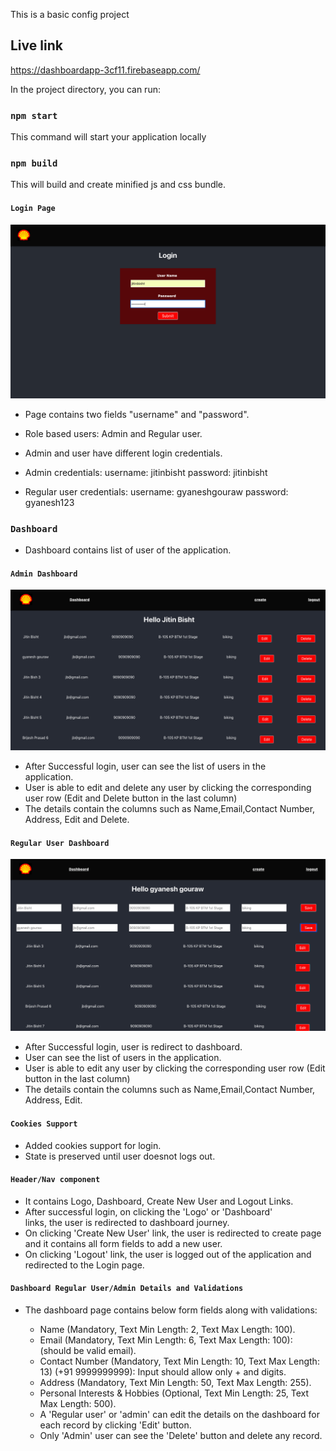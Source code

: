 This is a basic config project

## Live link

https://dashboardapp-3cf11.firebaseapp.com/

In the project directory, you can run:

### `npm start`

This command will start your application locally

### `npm build`

This will build and create minified js and css bundle.

#### `Login Page`

![Alt text](images/LoginPage.png "Title")

- Page contains two fields "username" and "password".
- Role based users: Admin and Regular user.
- Admin and user have different login credentials.
- Admin credentials:
  username: jitinbisht
  password: jitinbisht

- Regular user credentials:
  username: gyaneshgouraw
  password: gyanesh123

### `Dashboard`

- Dashboard contains list of user of the application.

#### `Admin Dashboard`

![Alt text](images/AdminDashboard.png "Title")

- After Successful login, user can see the list of users in the  
  application.
- User is able to edit and delete any user by clicking the corresponding user row (Edit and Delete button
  in the last column)
- The details contain the columns such as Name,Email,Contact Number, Address, Edit and Delete.

#### `Regular User Dashboard`

![Alt text](images/UserDashboard.png "Title")

- After Successful login, user is redirect to dashboard.
- User can see the list of users in the application.
- User is able to edit any user by clicking the corresponding user row (Edit button in the last column)
- The details contain the columns such as Name,Email,Contact Number, Address, Edit.

#### `Cookies Support`

- Added cookies support for login.
- State is preserved until user doesnot logs out.

#### `Header/Nav component`

- It contains Logo, Dashboard, Create New User and Logout Links.
- After successful login, on clicking the 'Logo' or 'Dashboard'  
  links, the user is redirected to dashboard journey.
- On clicking 'Create New User' link, the user is redirected to
  create page and it contains all form fields to add a new user.
- On clicking 'Logout' link, the user is logged out of the
  application and redirected to the Login page.

#### `Dashboard Regular User/Admin Details and Validations`

- The dashboard page contains below form fields along with validations:

  - Name (Mandatory, Text Min Length: 2, Text Max Length: 100).
  - Email (Mandatory, Text Min Length: 6, Text Max Length: 100): (should be valid email).
  - Contact Number (Mandatory, Text Min Length: 10, Text Max Length: 13) (+91 9999999999): Input should allow only + and digits.
  - Address (Mandatory, Text Min Length: 50, Text Max Length: 255).
  - Personal Interests & Hobbies (Optional, Text Min Length: 25, Text Max Length: 500).
  - A 'Regular user' or 'admin' can edit the details on the dashboard for each record by clicking 'Edit' button.
  - Only 'Admin' user can see the 'Delete' button and delete any record.
